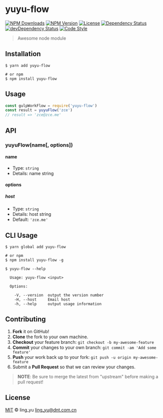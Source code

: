 # yuyu-flow

[![NPM Downloads][downloads-image]][downloads-url]
[![NPM Version][version-image]][version-url]
[![License][license-image]][license-url]
[![Dependency Status][dependency-image]][dependency-url]
[![devDependency Status][devdependency-image]][devdependency-url]
[![Code Style][style-image]][style-url]

> Awesome node module

## Installation

```shell
$ yarn add yuyu-flow

# or npm
$ npm install yuyu-flow
```

## Usage

<!-- TODO: Introduction of API use -->

```javascript
const gulpWorkFlow = require('yuyu-flow')
const result = yuyuFlow('zce')
// result => 'zce@zce.me'
```

## API

<!-- TODO: Introduction of API -->

### yuyuFlow(name[, options])

#### name

- Type: `string`
- Details: name string

#### options

##### host

- Type: `string`
- Details: host string
- Default: `'zce.me'`

## CLI Usage

<!-- TODO: Introduction of CLI -->

```shell
$ yarn global add yuyu-flow

# or npm
$ npm install yuyu-flow -g
```

```shell
$ yuyu-flow --help

  Usage: yuyu-flow <input>

  Options:

    -V, --version  output the version number
    -H, --host     Email host
    -h, --help     output usage information
```

## Contributing

1. **Fork** it on GitHub!
2. **Clone** the fork to your own machine.
3. **Checkout** your feature branch: `git checkout -b my-awesome-feature`
4. **Commit** your changes to your own branch: `git commit -am 'Add some feature'`
5. **Push** your work back up to your fork: `git push -u origin my-awesome-feature`
6. Submit a **Pull Request** so that we can review your changes.

> **NOTE**: Be sure to merge the latest from "upstream" before making a pull request!

## License

[MIT](LICENSE) &copy; ling_yu <ling_yu@dnt.com.cn>



[downloads-image]: https://img.shields.io/npm/dm/yuyu-flow.svg
[downloads-url]: https://npmjs.org/package/yuyu-flow
[version-image]: https://img.shields.io/npm/v/yuyu-flow.svg
[version-url]: https://npmjs.org/package/yuyu-flow
[license-image]: https://img.shields.io/github/license/ling_yu/yuyu-flow.svg
[license-url]: https://github.com/ling_yu/yuyu-flow/blob/master/LICENSE
[dependency-image]: https://img.shields.io/david/ling_yu/yuyu-flow.svg
[dependency-url]: https://david-dm.org/ling_yu/yuyu-flow
[devdependency-image]: https://img.shields.io/david/dev/ling_yu/yuyu-flow.svg
[devdependency-url]: https://david-dm.org/ling_yu/yuyu-flow?type=dev
[style-image]: https://img.shields.io/badge/code_style-standard-brightgreen.svg
[style-url]: https://standardjs.com
